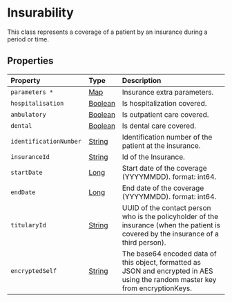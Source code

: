 # Insurability

This class represents a coverage of a patient by an insurance during a period or time.


## Properties

| Property | Type | Description |
| :--- | :--- | :--- |
| `parameters * ` | [Map](String) | Insurance extra parameters.  |
| `hospitalisation ` | [Boolean](Boolean) | Is hospitalization covered.  |
| `ambulatory ` | [Boolean](Boolean) | Is outpatient care covered.  |
| `dental ` | [Boolean](Boolean) | Is dental care covered.  |
| `identificationNumber ` | [String](String) | Identification number of the patient at the insurance.  |
| `insuranceId ` | [String](String) | Id of the Insurance.  |
| `startDate ` | [Long](Long) | Start date of the coverage (YYYYMMDD). format: int64. |
| `endDate ` | [Long](Long) | End date of the coverage (YYYYMMDD). format: int64. |
| `titularyId ` | [String](String) | UUID of the contact person who is the policyholder of the insurance (when the patient is covered by the insurance of a third person).  |
| `encryptedSelf ` | [String](String) | The base64 encoded data of this object, formatted as JSON and encrypted in AES using the random master key from encryptionKeys.  |
